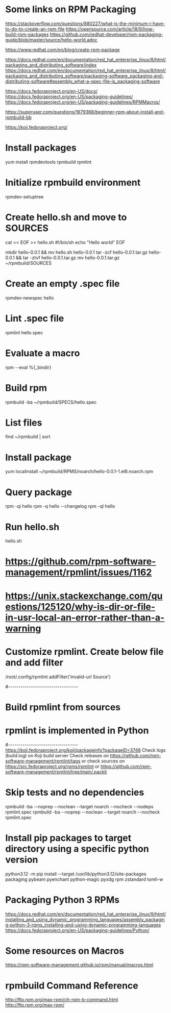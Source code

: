 # Some links on RPM Packaging
https://stackoverflow.com/questions/880227/what-is-the-minimum-i-have-to-do-to-create-an-rpm-file
https://opensource.com/article/18/9/how-build-rpm-packages
https://github.com/redhat-developer/rpm-packaging-guide/blob/master/source/hello-world.adoc

https://www.redhat.com/en/blog/create-rpm-package

https://docs.redhat.com/en/documentation/red_hat_enterprise_linux/8/html/packaging_and_distributing_software/index
https://docs.redhat.com/en/documentation/red_hat_enterprise_linux/8/html/packaging_and_distributing_software/packaging-software_packaging-and-distributing-software#assembly_what-a-spec-file-is_packaging-software

https://docs.fedoraproject.org/en-US/docs/
https://docs.fedoraproject.org/en-US/packaging-guidelines/
https://docs.fedoraproject.org/en-US/packaging-guidelines/RPMMacros/

https://superuser.com/questions/1679368/beginner-rpm-about-install-and-rpmbuild-bb

https://koji.fedoraproject.org/


# Install packages
yum install rpmdevtools rpmbuild rpmlint

# Initialize rpmbuild environment
rpmdev-setuptree

# Create hello.sh and move to SOURCES
cat << EOF >> hello.sh
#!/bin/sh
echo "Hello world"
EOF

mkdir hello-0.0.1 && mv hello.sh hello-0.0.1
tar -zcf hello-0.0.1.tar.gz hello-0.0.1 && tar -ztvf hello-0.0.1.tar.gz
mv hello-0.0.1.tar.gz ~/rpmbuild/SOURCES

# Create an empty .spec file
rpmdev-newspec hello

# Lint .spec file
rpmlint hello.spec

# Evaluate a macro
rpm --eval %{_bindir}

# Build rpm
rpmbuild -ba ~/rpmbuild/SPECS/hello.spec

# List files
find ~/rpmbuild | sort

# Install package
yum localinstall ~/rpmbuild/RPMS/noarch/hello-0.0.1-1.el8.noarch.rpm

# Query package
rpm -qi hello
rpm -q hello --changelog
rpm -ql hello

# Run hello.sh
hello.sh



# https://github.com/rpm-software-management/rpmlint/issues/1162
# https://unix.stackexchange.com/questions/125120/why-is-dir-or-file-in-usr-local-an-error-rather-than-a-warning
# Customize rpmlint. Create below file and add filter
/root/.config/rpmlint
addFilter('invalid-url Source')




#----------------------------------
# Build rpmlint from sources
# rpmlint is implemented in Python
#----------------------------------
https://koji.fedoraproject.org/koji/packageinfo?packageID=3748
Check logs (build.log) on Koji build server
Check releases on https://github.com/rpm-software-management/rpmlint/tags or check sources on https://src.fedoraproject.org/rpms/rpmlint or https://github.com/rpm-software-management/rpmlint/tree/main/.packit


# Skip tests and no dependencies
rpmbuild -ba --noprep --noclean --target noarch --nocheck --nodeps rpmlint.spec
rpmbuild -ba --noprep --noclean --target noarch --nocheck rpmlint.spec


# Install pip packages to target directory using a specific python version
python3.12 -m pip install --target /usr/lib/python3.12/site-packages packaging pybeam pyenchant python-magic pyxdg rpm zstandard tomli-w


# Packaging Python 3 RPMs
https://docs.redhat.com/en/documentation/red_hat_enterprise_linux/9/html/installing_and_using_dynamic_programming_languages/assembly_packaging-python-3-rpms_installing-and-using-dynamic-programming-languages
https://docs.fedoraproject.org/en-US/packaging-guidelines/Python/


# Some resources on Macros
https://rpm-software-management.github.io/rpm/manual/macros.html


# rpmbuild Command Reference
http://ftp.rpm.org/max-rpm/ch-rpm-b-command.html
http://ftp.rpm.org/max-rpm/
